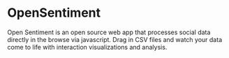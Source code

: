 OpenSentiment
=============

Open Sentiment is an open source web app that processes social data directly in the browse via javascript. Drag in CSV files and watch your data come to life with interaction visualizations and analysis.
